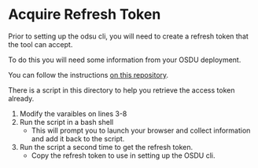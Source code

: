 # Acquire Refresh Token

Prior to setting up the odsu cli, you will need to create a refresh token that the tool can accept. 

To do this you will need some information from your OSDU deployment.

You can follow the instructions [on this repository](https://github.com/azure/osdu-data-load-tno). 

There is a script in this directory to help you retrieve the access token already. 

1. Modify the varaibles on lines 3-8
2. Run the script in a bash shell
    - This will prompt you to launch your browser and collect information and add it back to the script.
3. Run the script a second time to get the refresh token. 
    - Copy the refresh token to use in setting up the OSDU cli. 